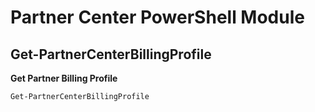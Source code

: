 # Partner Center PowerShell Module #

## Get-PartnerCenterBillingProfile ##

**Get Partner Billing Profile**

    Get-PartnerCenterBillingProfile
